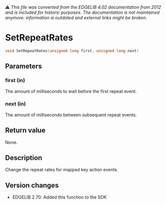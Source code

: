 :warning: _This file was converted from the EDGELIB 4.02 documentation from 2012 and is included for historic purposes. The documentation is not maintained anymore: information is outdated and external links might be broken._

# SetRepeatRates


```c++
void SetRepeatRates(unsigned long first, unsigned long next)
```

## Parameters
### first (in)
The amount of milliseconds to wait before the first repeat event.

### next (in)
The amount of milliseconds between subsequent repeat events.

## Return value
None.

## Description
Change the repeat rates for mapped key action events.

## Version changes
- EDGELIB 2.70: Added this function to the SDK

